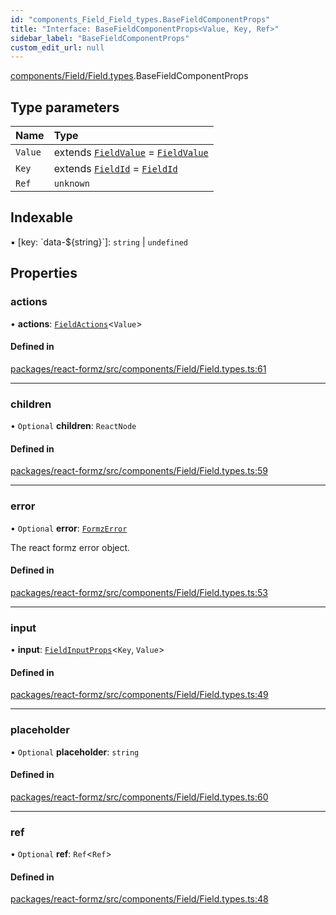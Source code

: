 ```yaml
---
id: "components_Field_Field_types.BaseFieldComponentProps"
title: "Interface: BaseFieldComponentProps<Value, Key, Ref>"
sidebar_label: "BaseFieldComponentProps"
custom_edit_url: null
---
```


[components/Field/Field.types](../modules/components_Field_Field_types.md).BaseFieldComponentProps

## Type parameters

| Name | Type |
| :------ | :------ |
| `Value` | extends [`FieldValue`](../modules/types_field.md#fieldvalue) = [`FieldValue`](../modules/types_field.md#fieldvalue) |
| `Key` | extends [`FieldId`](../modules/types_field.md#fieldid) = [`FieldId`](../modules/types_field.md#fieldid) |
| `Ref` | `unknown` |

## Indexable

▪ [key: \`data-${string}\`]: `string` \| `undefined`

## Properties

### actions

• **actions**: [`FieldActions`](hooks_fields_useFieldActions.FieldActions.md)<`Value`\>

#### Defined in

[packages/react-formz/src/components/Field/Field.types.ts:61](https://github.com/ZerryStack/react-formz/blob/main/packages/react-formz/src/components/Field/Field.types.ts#L61)

___

### children

• `Optional` **children**: `ReactNode`

#### Defined in

[packages/react-formz/src/components/Field/Field.types.ts:59](https://github.com/ZerryStack/react-formz/blob/main/packages/react-formz/src/components/Field/Field.types.ts#L59)

___

### error

• `Optional` **error**: [`FormzError`](../modules/types_form.md#formzerror)

The react formz error object.

#### Defined in

[packages/react-formz/src/components/Field/Field.types.ts:53](https://github.com/ZerryStack/react-formz/blob/main/packages/react-formz/src/components/Field/Field.types.ts#L53)

___

### input

• **input**: [`FieldInputProps`](components_Field_Field_types.FieldInputProps.md)<`Key`, `Value`\>

#### Defined in

[packages/react-formz/src/components/Field/Field.types.ts:49](https://github.com/ZerryStack/react-formz/blob/main/packages/react-formz/src/components/Field/Field.types.ts#L49)

___

### placeholder

• `Optional` **placeholder**: `string`

#### Defined in

[packages/react-formz/src/components/Field/Field.types.ts:60](https://github.com/ZerryStack/react-formz/blob/main/packages/react-formz/src/components/Field/Field.types.ts#L60)

___

### ref

• `Optional` **ref**: `Ref`<`Ref`\>

#### Defined in

[packages/react-formz/src/components/Field/Field.types.ts:48](https://github.com/ZerryStack/react-formz/blob/main/packages/react-formz/src/components/Field/Field.types.ts#L48)
